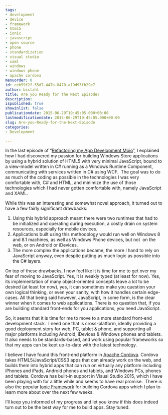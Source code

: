 ```yaml
---
tags:
- development
- device
- framework
- html5
- ionic
- javascript
- open source
- phone
- standardization
- visual studio
- xaml
- windows
- windows phone
- apache cordova
menuorder: 0
id: ceb59f2f-55d7-447b-8470-a19d93fb29e7
author: bsstahl
title: Are you Ready for the Next Episode?
description: 
ispublished: true
showinlist: false
publicationdate: 2015-06-29T19:45:05.000+00:00
lastmodificationdate: 2015-06-29T19:45:05.000+00:00
slug: Are-you-Ready-for-the-Next-Episode
categories:
- Development

---
```

In the last episode of “[Refactoring my App Development Mojo](http://www.cognitiveinheritance.com/post.aspx?id=1ad203b0-f604-43c0-8293-aad482376f98)”, I explained how I had discovered my passion for building Windows Store applications by using a hybrid solution of HTML5 with very minimal JavaScript, bound to a view-model written in C# running as a Windows Runtime Component, communicating with services written in C# using WCF.  The goal was to do as much of the coding as possible in the technologies I was very comfortable with, C# and HTML, and minimize the use of those technologies which I had never gotten comfortable with, namely JavaScript and XAML.

While this was an interesting and somewhat novel approach, it turned out to have a few fairly significant drawbacks:



1. Using this hybrid approach meant there were two runtimes that had to be initialized and operating during execution, a costly drain on system resources, especially for mobile devices.
2. Applications built using this methodology would run well on Windows 8 and 8.1 machines, as well as Windows Phone devices, but not  on the web, or on Android or iDevices.
3. The more complex the applications became, the more I hand to rely on JavaScript anyway, even despite putting as much logic as possible into the C# layers.


On top of these drawbacks, I now feel like it is time for me to get over my fear of moving to JavaScript. Yes, it is weakly typed (at least for now). Yes, its implementation of many object-oriented concepts leave a lot to be desired (at least for now), yes, it can sometimes make you question your own logical thinking, or even your sanity, with how it handles certain edge-cases. All that being said however, JavaScript, in some form, is the clear winner when it comes to web applications. There is no question that, if you are building standard front-ends for you applications, you need JavaScript.

So, it seems that it is time for me to move to a more standard front-end development stack.  I need one that is cross-platform, ideally providing a good deployment story for web, PC, tablet & phone, and supporting all major platforms including Android, iDevices & Windows phones and tablets.  It also needs to be standards-based, and work using popular frameworks so that my apps can be kept up-to-date with the latest technology.

I believe I have found this front-end platform in [Apache Cordova](https://cordova.apache.org/). Cordova takes HTML5/JavaScript/CSS3 apps that can already work on the web, and builds them into hybrid apps that can run on virtually any platform including iPhones and iPads, Android phones and tablets, and Windows PCs, phones and tablets. Cordova has built-in support in Visual Studio 2015, which I have been playing with for a little while and seems to have real promise.  There is also the popular [Ionic Framework](http://ionicframework.com/) for building Cordova apps which I plan to learn more about over the next few weeks.

I’ll keep you informed of my progress and let you know if this does indeed turn out to be the best way for me to build apps. Stay tuned.